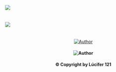 <img src="https://readme-typing-svg.herokuapp.com/?font=mono&size=30&duration=4000&color=FF0000&center=falso&vCenter=falso&lines=ANA-CAPIVARA+MDS;MAIS+LINDA+DO+BR+✰✰✰;100%+GOSTOSA+✰✰✰;✰ACLARA-121-DOMINA✰">

# [<img src='https://i.ibb.co/5GNMG9g/IMG-20231229-WA0040.png' />](https://www.instagram.com/_aclarafxz)
#

</div>
<p align="center">
  <a href="https://github.com/ocarlosplug7/cronos-ofc.git"><img title="Author" src="https://img.shields.io/badge/Nome-Ana Clara-red.svg?style=for-the-badge&logo=github" /></a>
  <h4 align="center">
  <img title="Author" src="https://img.shields.io/badge/Idade-15 Anos-red.svg?style=for-the-badge&logo=github" /></a>
  <h4 align="center">

**© Copyright by Lúcifer 121**
